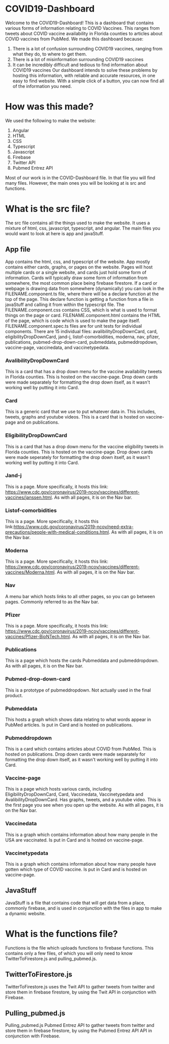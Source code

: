 # COVID19-Dashboard

Welcome to the COVID19-Dashboard! This is a dashboard that contains various forms of information relating to COVID Vaccines. This ranges from tweets about COVID vaccine availability in Florida counties to articles about COVID vaccines from PubMed. We made this dashboard because:
1. There is a lot of confusion surrounding COVID19 vaccines, ranging from what they do, to where to get them.
2. There is a lot of misinformation surrounding COVID19 vaccines
4. It can be incredibly difficult and tedious to find information about COVID19 vaccines
Our dashboard intends to solve these problems by hosting this information, with reliable and accurate resources, in one easy to find website. With a simple click of a button, you can now find all of the information you need.

# How was this made?
We used the following to make the website:
1. Angular
2. HTML
3. CSS
4. Typescript
5. Javascript
6. Firebase
7. Twitter API
8. Pubmed Entrez API

Most of our work is in the COVID-Dashboard file. In that file you will find many files. However, the main ones you will be looking at is src and functions.

# What is the src file?
The src file contains all the things used to make the website. It uses a mixture of html, css, javascript, typescript, and angular. The main files you would want to look at here is app and javaStuff.

## App file
App contains the html, css, and typescript of the website. App mostly contains either cards, graphs, or pages on the website. Pages will host multiple cards or a single website, and cards just hold some form of information. Cards will typically draw some form of information from somewhere, the most common place being firebase firestore. If a card or webpage is drawing data from somewhere (dynamically) you can look in the FILENAME.component.ts file, where there will be a declare function at the top of the page. This declare function is getting a function from a file in javaStuff and calling it from within the typescript file. The FILENAME.component.css contains CSS, which is what is used to format things on the page or card. FILENAME.component.html contains the HTML of the page, which is code which is used to make the page itself. FILENAME.component.spec.ts files are for unit tests for individual components. There are 15 individual files: avalibilityDropDownCard, card, eligibilityDropDownCard, jand-j, listof-comorbidities, moderna, nav, pfizer, publications, pubmed-drop-down-card, pubmeddata, pubmeddropdown, vaccine-page, vaccinedata, and vaccinetypedata.

### AvalibilityDropDownCard 
This is a card that has a drop down menu for the vaccine availability tweets in Florida counties. This is hosted on the vaccine-page. Drop down cards were made separately for formatting the drop down itself, as it wasn't working well by putting it into Card.
### Card
This is a generic card that we use to put whatever data in. This includes, tweets, graphs and youtube videos. This is a card that is hosted on vaccine-page and on publications.
### EligibilityDropDownCard
This is a card that has a drop down menu for the vaccine eligibility tweets in Florida counties. This is hosted on the vaccine-page. Drop down cards were made seperately for formatting the drop down itself, as it wasn't working well by putting it into Card.
### Jand-j
This is a page. More specifically, it hosts this link: https://www.cdc.gov/coronavirus/2019-ncov/vaccines/different-vaccines/janssen.html. As with all pages, it is on the Nav bar.
### Listof-comorbidities
This is a page. More specifically, it hosts this link:https://www.cdc.gov/coronavirus/2019-ncov/need-extra-precautions/people-with-medical-conditions.html. As with all pages, it is on the Nav bar.
### Moderna
This is a page. More specifically, it hosts this link: https://www.cdc.gov/coronavirus/2019-ncov/vaccines/different-vaccines/Moderna.html. As with all pages, it is on the Nav bar.
### Nav
A menu bar which hosts links to all other pages, so you can go between pages. Commonly referred to as the Nav bar.
### Pfizer
This is a page. More specifically, it hosts this link: https://www.cdc.gov/coronavirus/2019-ncov/vaccines/different-vaccines/Pfizer-BioNTech.html. As with all pages, it is on the Nav bar.
### Publications
This is a page which hosts the cards Pubmeddata and pubmeddropdown. As with all pages, it is on the Nav bar.
### Pubmed-drop-down-card
This is a prototype of pubmeddropdown. Not actually used in the final product.
### Pubmeddata
This hosts a graph which shows data relating to what words appear in PubMed articles. Is put in Card and is hosted on publications.
### Pubmeddropdown 
This is a card which contains articles about COVID from PubMed. This is hosted on publications. Drop down cards were made separately for formatting the drop down itself, as it wasn't working well by putting it into Card.
### Vaccine-page
This is a page which hosts various cards, including EligibilityDropDownCard, Card, Vaccinedata, Vaccinetypedata and AvalibilityDropDownCard. Has graphs, tweets, and a youtube video. This is the first page you see when you open up the website. As with all pages, it is on the Nav bar.
### Vaccinedata
This is a graph which contains information about how many people in the USA are vaccinated. Is put in Card and is hosted on vaccine-page.
### Vaccinetypedata
This is a graph which contains information about how many people have gotten which type of COVID vaccine. Is put in Card and is hosted on vaccine-page.


## JavaStuff
JavaStuff is a file that contains code that will get data from a place, commonly firebase, and is used in conjunction with the files in app to make a dynamic website. 

# What is the functions file?
Functions is the file which uploads functions to firebase functions. This contains only a few files, of which you will only need to know TwitterToFirestore.js and pulling_pubmed.js.
## TwitterToFirestore.js
TwitterToFirestore.js uses the Twit API to gather tweets from twitter and store them in firebase firestore, by using the Twit API in conjunction with Firebase.
## Pulling_pubmed.js
Pulling_pubmed.js Pubmed Entrez API to gather tweets from twitter and store them in firebase firestore, by using the Pubmed Entrez API API in conjunction with Firebase.

